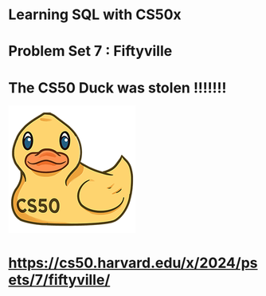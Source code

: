# Learning SQL with CS50x
# Problem Set 7 : Fiftyville
# The CS50 Duck was stolen !!!!!!!
![CS50 Duck](<../../CS50 Duck Debugger.png>)
# https://cs50.harvard.edu/x/2024/psets/7/fiftyville/